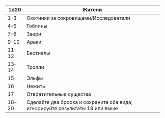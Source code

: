 | 1d20  | Жители                                                                       |
| ----- | ---------------------------------------------------------------------------- |
| 1–3   | Охотники за сокровищами/Исследователи                                        |
| 4–6   | Гоблины                                                                      |
| 7–8   | Звери                                                                        |
| 9–10  | Араки                                                                        |
| 11–12 | Бестиалы                                                                     |
| 13–14 | Тролли                                                                       |
| 15    | Эльфы                                                                        |
| 16    | Нежить                                                                       |
| 17    | Отвратительные существа                                                      |
| 18–20 | Сделайте два броска и сохраните оба вида; игнорируйте результаты 18 или выше |
